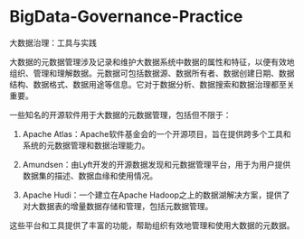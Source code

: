 # BigData-Governance-Practice
大数据治理：工具与实践


大数据的元数据管理涉及记录和维护大数据系统中数据的属性和特征，以便有效地组织、管理和理解数据。元数据可包括数据源、数据所有者、数据创建日期、数据结构、数据格式、数据用途等信息。它对于数据分析、数据搜索和数据治理都至关重要。

一些知名的开源软件用于大数据的元数据管理，包括但不限于：

1. Apache Atlas：Apache软件基金会的一个开源项目，旨在提供跨多个工具和系统的元数据管理和数据治理能力。

2. Amundsen：由Lyft开发的开源数据发现和元数据管理平台，用于为用户提供数据集的描述、数据血缘和使用情况。

3. Apache Hudi：一个建立在Apache Hadoop之上的数据湖解决方案，提供了对大数据表的增量数据存储和管理，包括元数据管理。

这些平台和工具提供了丰富的功能，帮助组织有效地管理和使用大数据的元数据。
